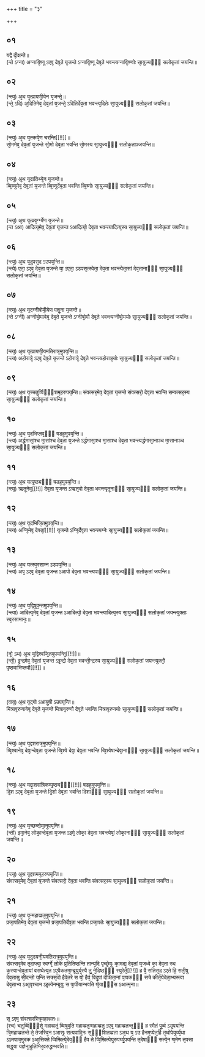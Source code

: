 +++
title = "३"

+++
## ०१
यद्वै दी᳘क्षन्ते॥  
(न्ते ऽग्ना) अग्नावि᳘ष्णू ऽएव᳘ देव᳘ते य᳘जन्ते ऽग्नावि᳘ष्णू देव᳘ते भवन्त्यग्नावि᳘ष्ण्वोः सा᳘युज्यᳫँ᳭ सलोक᳘तां जयन्ति॥  
## ०२
(न्त्य᳘) अ᳘थ य᳘त्प्रायणी᳘येन य᳘जन्ते᳘॥  
(न्ते᳘ ऽदि) अ᳘दितिमेव᳘ देव᳘तां य᳘जन्ते᳘ ऽदितिर्देव᳘ता भवन्त्य᳘दितेः सा᳘युज्यᳫँ᳭ सलोक᳘तां जयन्ति॥
## ०३
(न्त्य᳘) अ᳘थ य᳘त्क्रये᳘ण चरन्ति[[!!]]॥  
सो᳘ममेव᳘ देव᳘तां य᳘जन्ते सो᳘मो देव᳘ता भवन्ति सो᳘मस्य सा᳘युज्यᳫँ᳭ सलोक᳘ताञ्जयन्ति॥
## ०४
(न्त्य᳘) अ᳘थ य᳘दातिथ्ये᳘न य᳘जन्ते॥  
व्वि᳘ष्णुमेव᳘ देव᳘तां य᳘जन्ते व्वि᳘ष्णुर्देव᳘ता भवन्ति व्वि᳘ष्णोः सा᳘युज्यᳫँ᳭ सलोक᳘तां जयन्ति॥
## ०५
(न्त्य᳘) अ᳘थ य᳘त्प्रव᳘र्ग्ग्येण य᳘जन्ते॥  
(न्त ऽआ) आदित्य᳘मेव᳘ देव᳘तां य᳘जन्त ऽआदित्यो᳘ देव᳘ता भवन्त्यादित्य᳘स्य सा᳘युज्यᳫँ᳭ सलोक᳘तां जयन्ति॥ 
## ०६
(न्त्य᳘) अ᳘थ य᳘दुपस᳘द ऽउपय᳘न्ति॥  
(न्त्ये) एता᳘ ऽएव᳘ देव᳘ता य᳘जन्ते या᳘ ऽएता᳘ ऽउपस᳘त्स्वेता᳘ देव᳘ता भवन्त्येता᳘सां देव᳘तानाᳫँ᳭ सा᳘युज्यᳫँ᳭ सलोक᳘तां जयन्ति॥
## ०७
(न्त्य᳘) अ᳘थ य᳘दग्नीषोमी᳘येण पशु᳘ना य᳘जन्ते॥  
(न्ते ऽग्नी) अग्नीषो᳘मावेव᳘ देव᳘ते य᳘जन्ते ऽग्नीषो᳘मौ देव᳘ते भवन्त्यग्नीषो᳘मयोः सा᳘युज्यᳫँ᳭ सलोक᳘तां जयन्ति॥
## ०८
(न्त्य᳘) अ᳘थ य᳘त्प्रायणी᳘यमतिरात्र᳘मुपय᳘न्ति॥  
(न्त्य) अहोरात्रे᳘ ऽएव᳘ देव᳘ते य᳘जन्ते ऽहोरात्रे᳘ देव᳘ते भवन्त्यहोरात्र᳘योः सा᳘युज्यᳫँ᳭ सलोक᳘तां जयन्ति॥
## ०९
(न्त्य᳘) अ᳘थ य᳘च्चतुर्व्विᳫँ᳭शम᳘हरुपय᳘न्ति॥ 
संवत्सर᳘मेव᳘ देव᳘तां य᳘जन्ते संवत्सरो᳘ देव᳘ता भवन्ति सम्वत्सर᳘स्य सा᳘युज्यᳫँ᳭ सलोक᳘तां जयन्ति॥
## १०
(न्त्य᳘) अ᳘थ य᳘दभिप्लव᳘ᳫँ᳘ षडह᳘मुपय᳘न्ति॥  
(न्त्य) अर्द्धमासां᳘श्च मा᳘सांश्च देव᳘ता य᳘जन्ते ऽर्द्धमासा᳘श्च मा᳘साश्च देव᳘ता भवन्त्यर्द्धमासा᳘नाञ्च मा᳘सानाञ्च सा᳘युज्यᳫँ᳭ सलोक᳘तां जयन्ति॥
## ११
(न्त्य᳘) अ᳘थ यत्पृ᳘ष्ठ्यᳫँ᳭ षडह᳘मुपय᳘न्ति॥  
(न्त्यृ) ऋतूनेव᳘[[!!]] देव᳘ता य᳘जन्त ऽऋत᳘वो देव᳘ता भवन्त्यृतूनाᳫँ᳭ सा᳘युज्यᳫँ᳭ सलोक᳘तां जयन्ति॥
## १२
(न्त्य᳘) अ᳘थ य᳘दभिजि᳘तमुपय᳘न्ति॥  
(न्त्य) अग्नि᳘मेव᳘ देवतां᳘[[!!]] य᳘जन्ते ऽग्नि᳘र्देव᳘ता भवन्त्यग्नेः सा᳘युज्यᳫँ᳭ सलोक᳘तां जयन्ति॥
## १३
(न्त्य᳘) अ᳘थ यत्स्व᳘रसाम्न ऽउपय᳘न्ति॥  
(न्त्य) अप᳘ ऽएव᳘ देव᳘ता य᳘जन्त ऽआपो देव᳘ता भवन्त्यपाᳫँ᳭ सा᳘युज्यᳫँ᳭ सलोक᳘तां जयन्ति॥
## १४
(न्त्य᳘) अ᳘थ य᳘द्विषुव᳘न्तमुपय᳘न्ति॥  
(न्त्या) आदित्य᳘मेव᳘ देव᳘तां य᳘जन्त ऽआदित्यो᳘ देव᳘ता भवन्त्यादित्य᳘स्य सा᳘युज्यᳫँ᳭ सलोक᳘तां जयन्त्युक्ताः स्व᳘रसामानः᳘॥  
## १५
(नो᳘ ऽथ) अ᳘थ य᳘द्विश्वजि᳘तमुपयन्ति᳘[[!!]]॥  
(न्ती᳘) इ᳘न्द्रमेव᳘ देव᳘तां य᳘जन्त ऽइ᳘न्द्रो देव᳘ता भवन्ती᳘न्द्रस्य सा᳘युज्यᳫँ᳭ सलोक᳘तां जयन्त्युक्तौ᳘ पृष्ठ्याभिप्लवौ[[!!]]॥ 
## १६
(वाव᳘) अ᳘थ य᳘द्गो ऽआयु᳘षी ऽउपय᳘न्ति॥  
मित्राव᳘रुणावेव᳘ देव᳘ते य᳘जन्ते मित्राव᳘रुणौ देव᳘ते भवन्ति मित्राव᳘रुणयोः सा᳘युज्यᳫँ᳭ सलोक᳘तां जयन्ति॥  
## १७
(न्त्य᳘) अ᳘थ य᳘द्दशरात्र᳘मुपय᳘न्ति॥  
व्वि᳘श्वानेव᳘ देवा᳘न्देव᳘ता य᳘जन्ते व्वि᳘श्वे देवा᳘ देव᳘ता भवन्ति व्वि᳘श्वेषान्देवा᳘नाᳫँ᳭ सा᳘युज्यᳫँ᳭ सलोक᳘तां जयन्ति॥
## १८
(न्त्य᳘) अ᳘थ यद्दा᳘शरात्रिकम्पृ᳘ष्ठ्यᳫँ᳭[[!!]] षडह᳘मुपय᳘न्ति॥  
दि᳘श ऽएव᳘ देव᳘ता य᳘जन्ते दि᳘शो देव᳘ता भवन्ति दिशाᳫँ᳭ सा᳘युज्यᳫँ᳭ सलोक᳘तां जयन्ति॥
## १९
(न्त्य᳘) अ᳘थ य᳘च्छन्दोमा᳘नुपय᳘न्ति॥  
(न्ती) इमा᳘नेव᳘ लोका᳘न्देव᳘ता य᳘जन्त ऽइमे᳘ लोका᳘ देव᳘ता भवन्त्येषां᳘ लोका᳘नाᳫँ᳭ सा᳘युज्यᳫँ᳭ सलोक᳘तां जयन्ति॥  
## २०
(न्त्य᳘) अ᳘थ य᳘द्दशमम᳘हरुपय᳘न्ति॥  
संवत्सर᳘मेव᳘ देव᳘तां य᳘जन्ते संवत्सरो᳘ देव᳘ता भवन्ति संवत्सर᳘स्य सा᳘युज्यᳫँ᳭ सलोक᳘तां जयन्ति॥
## २१
(न्त्य᳘) अ᳘थ य᳘न्महाव्व्रत᳘मुपय᳘न्ति॥  
प्रजा᳘पतिमेव᳘ देव᳘तां य᳘जन्ते प्रजा᳘पतिर्देव᳘ता भवन्ति प्रजा᳘पतेः सा᳘युज्यᳫँ᳭ सलोक᳘तां जयन्ति॥
## २२
(न्त्य᳘) अ᳘थ य᳘दुदयनी᳘यमतिरात्र᳘मुपय᳘न्ति॥  
संवत्सर᳘मेव त᳘दाप्त्वा᳘ स्वर्ग्गे᳘ लोके प्र᳘तितिष्ठन्ति तान्य᳘दि पृच्छे᳘युः का᳘मद्य᳘ देव᳘तां य᳘जध्वे का᳘ देव᳘ता स्थ क᳘स्यान्देव᳘तायां वसथेत्य᳘त ऽए᳘वैकतमा᳘म्ब्रूयुर्य᳘स्यै तु᳘ ने᳘दिष्ठᳫँ᳭ स्युरेते᳘[[!!]] ह वै᳘ सतिस᳘द ऽएते हि᳘ सती᳘षु देव᳘तासु सी᳘दन्तो य᳘न्ति सत्रस᳘दो हैवे᳘तरे स यो᳘ हैवं᳘ विदु᳘षां दीक्षिता᳘नां पा᳘पकᳫँ᳭ सत्रे कीर्त᳘येदेता᳘भ्यस्त्वा देव᳘ताभ्य ऽआ᳘वृश्चाम ऽइ᳘त्येनम्ब्रूयुः स पा᳘पीयान्भवति श्रे᳘याᳫँ᳭स ऽआत्म᳘ना॥  
## २३
स᳘ ऽएष᳘ संवत्सरस्त्रि᳘महाव्व्रतः॥  
(श्च) चतुर्व्विᳫँ᳭शे᳘ महाव्व्रतं᳘ व्विषुव᳘ति महाव्व्रत᳘म्महाव्व्रत᳘  ऽएव᳘ महाव्व्रतन्त᳘ᳫँ᳘ ह स्मैतं पू᳘र्व्व ऽउ᳘पयन्ति त्रि᳘महाव्व्रतन्ते ते᳘ तेजस्वि᳘न ऽआसुः सत्यवादि᳘नः स᳘ᳫँ᳘शितव्व्रता ऽअ᳘थ य᳘ ऽउ हैनम᳘प्येत᳘र्हि त᳘थोपेयुर्य्य᳘था ऽऽमपात्र᳘मुदक ऽआ᳘सिक्ते व्विम्म्रित्ये᳘देव᳘ᳫँ᳘ हैव ते व्वि᳘म्म्रित्येयुरुपर्य्यु᳘पयन्ति त᳘देषाᳫँ᳭ सत्ये᳘न श्र᳘मेण त᳘पसा श्रद्ध᳘या यज्ञेना᳘हुतिभिर᳘वरुद्धम्भवति॥
